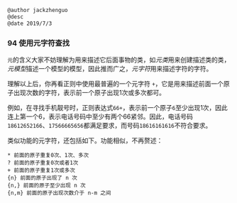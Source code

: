 ```markdown
@author jackzhenguo
@desc 
@date 2019/7/3
```

### 94 使用元字符查找

`元`的含义大家不妨理解为用来描述它后面事物的类，如*元类*用来创建描述类的类，*元模型*描述一个模型的模型，因此推而广之，*元字符*用来描述字符的字符。

理解以上后，你再看正则中使用最普遍的一个元字符 `+`，它是用来描述前面一个原子出现次数的字符，表示前一个原子出现1次或多次都可。

例如，在寻找手机靓号时，正则表达式`66+`，表示前一个原子`6`至少出现1次，因此连上第一个6，表示电话号码中至少有两个66紧邻。因此，电话号码`18612652166`、`17566665656`都满足要求，而号码`18616161616`不符合要求。

类似功能的元字符，还包括如下。功能相似，不再赘述：

```
* 前面的原子重复0次、1次、多次 
? 前面的原子重复0次或者1次 
+ 前面的原子重复1次或多次
{n} 前面的原子出现了 n 次
{n,} 前面的原子至少出现 n 次
{n,m} 前面的原子出现次数介于 n-m 之间
```